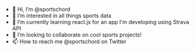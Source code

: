 - 👋 Hi, I’m @sportschord
- 👀 I’m interested in all things sports data 
- 🌱 I’m currently learning react.js for an app I'm developing using Strava API
- 💞️ I’m looking to collaborate on cool sports projects!
- 📫 How to reach me @sportschord on Twitter

<!---
sportschord/sportschord is a ✨ special ✨ repository because its `README.md` (this file) appears on your GitHub profile.
You can click the Preview link to take a look at your changes.
--->
